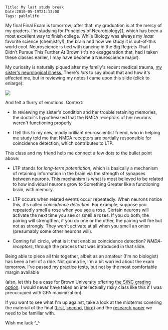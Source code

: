     Title: My last study break
    Date:2010-05-19T21:13:00
    Tags: pablolife

My final Final Exam is tomorrow; after that, my graduation is at the mercy of my graders.
I'm studying for Principles of Neurobiology][1], which has been a
most excellent way to finish college. While Biology was always my _least_
favorite science (chemistry!), the brain and how we study it is out-of-this
world cool. Neuroscience is tied with dancing in the Big Regrets That I Didn't
Pursue This Further At Brown (it's no exaggeration that, had I taken these
classes earlier, I may have become a Neuroscience major).

My curiosity is naturally piqued after my family's recent medical trauma, [my
sister's neurological illness.][2] There's _lots_ to say about that and how
it's affected me, but in reviewing my notes I came upon this slide (click to
enlarge):

<!-- more -->

[![][3]][4]

And felt a flurry of emotions. Context:

* In reviewing my sister's condition and her trouble retaining memories, the
doctor's hypothesized that the NMDA receptors of her neurons weren't
functioning properly.

* I tell this to my new, madly brilliant neuroscientist friend, who in
helping me study told me that NMDA receptors are partially responsible for
coincidence detection, which contributes to LTP.

This class and my friend help me connect a few dots to the bullet point above:

* LTP stands for _long-term potentiation_, which is basically a mechanism of
retaining information in the brain via the strength of synapses between
neurons. This mechanism is what is most believed to be related to how
individual neurons grow to Something Greater like a functioning brain, with
memory.

* LTP occurs when related events occur repeatedly. When neurons notice this,
it's called _coincidence detection_. For example, suppose you repeatedly smell
a rose when you see a rose. Certain neurons will activate the next time you
see or smell a roses. If you do both, the pairing will strengthen, if you do
one or the other, the pairing will fire but not as strongly. They won't
activate at all when you smell an onion (presumably some other neurons will).

* Coming full circle, what is it that enables coincidence detection? _NMDA-
receptors_, through the process that was introduced in that slide.

Being able to piece all this together, albeit as an amateur (I'm no biologist)
has been a hell of a ride. Not gonna lie, I'm a bit worried about the exam
tomorrow. I've passed my practice tests, but not by the most comfortable
margin available

(also, let this be a case for Brown University offering [the S/NC grading
option][5]. I would never have taken an intellectually risky class like this
if I was preoccupied with GPA maximization).

If you want to see what I'm up against, take a look at the midterms covering
the material of the final ([first][6], [second][7], [third][8]) and the
[research paper][9] we need to be familiar with.

Wish me luck ^\_^


   [1]: https://wiki.brown.edu/confluence/display/Spring07BN0102S01/Syllabus
   [2]: http://www.facebook.com/home.php?#!/group.php?gid=25800962459
   [3]: http://2.bp.blogspot.com/_3ys1dwfzc2w/S_S4W1zoxsI/AAAAAAAAAFw/DQ7PDYDymLM/s320/ltp-nmda.png
   [4]: http://2.bp.blogspot.com/_3ys1dwfzc2w/S_S4W1zoxsI/AAAAAAAAAFw/DQ7PDYDymLM/s1600/ltp-nmda.png
   [5]: http://www.brown.edu/Administration/Dean_of_the_College/courses/grade_options.php
   [6]: https://wiki.brown.edu/confluence/download/attachments/13981/BN102+Exam+1+2010.pdf?version=1
   [7]: https://wiki.brown.edu/confluence/download/attachments/13981/BN102+Exam+2+2010.pdf?version=1
   [8]: https://wiki.brown.edu/confluence/download/attachments/13981/BN102+Exam+3+2010.pdf?version=1
   [9]: https://wiki.brown.edu/confluence/download/attachments/16757/Stellwagen+and+Malenka+2006.pdf?version=1
